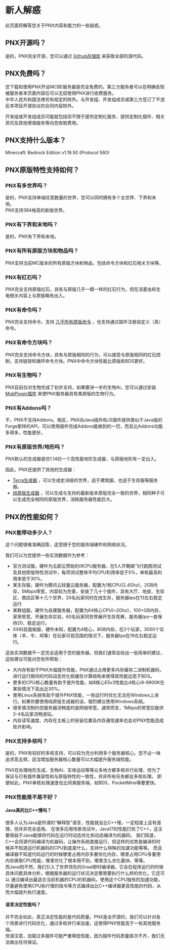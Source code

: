 # 新人解惑  

此页面将解答您关于PNX内容和能力的一些疑惑。  

## PNX开源吗？  

是的，PNX完全开源，您可以通过 [Github存储库](https://github.com/PowerNukkitX/PowerNukkitX) 来获取全部的源代码。  

## PNX免费吗？  

您下载和使用PNX开设MCBE服务器是完全免费的。第三方服务者可以在明确告知被服务者本页面内容后可以无偿使用PNX进行收费服务。  
中华人民共和国法律另有规定的除外。与开发组、开发组成员或第三方签订了不违反本项目开源协议的合同内容除外。  

开发组或开发组成员可能就包括但不限于提供定制化服务、提供定制化插件、相关资讯及其他增值服务等向您收取费用。  

## PNX支持什么版本？  

Minecraft: Bedrock Edition v1.19.50 (Protocol 560)  

## PNX原版特性支持如何？  

### PNX有多世界吗？  

是的，PNX支持单端任意数量的世界，您可以同时拥有多个主世界、下界和末地。  
PNX支持384格高的新版世界。  

### PNX有下界和末地吗？ 

是的，PNX有下界和末地。  

### PNX有所有原版方块和物品吗？  

PNX支持当前MC版本的所有原版方块和物品，包括命令方块和红石相关方块等。  

### PNX有红石吗？  

PNX完全支持原版红石，具有与原版几乎一模一样的红石行为，但在活塞虫和生电相关内容上与原版略有出入。  

### PNX有命令吗？  

PNX完全支持命令，支持 [几乎所有原版命令](https://github.com/PowerNukkitX/PowerNukkitX/issues/250) ，也支持通过插件注册自定义（真）命令。  

### PNX有命令方块吗？  

PNX完全支持命令方块，具有与原版相同的行为，可以接受与原版相同的红石控制，支持链锁和循环命令方块。PNX中命令方块性能比原版和BDS更好。  

### PNX有生物吗？  

PNX目前仅对生物完成了初步支持，如果要进一步的生物AI，您可以通过安装 [MobPlugin插件](https://ci.lt-name.com/job/MobPlugin/job/PNX/) 来使PNX服务器具有类原版的生物行为。   

### PNX有Addons吗？  

不，PNX不支持Addons。相反，PNX向Java插件和JS插件提供类似于Java版的Forge那样的API，可以使用插件完成Addons能做到的一切，而且比Addons功能多得多，性能更好。  

### PNX有原版世界/地形吗？  

PNX默认的生成器是仿1.14的一个高性能地形生成器，与原版地形有一定出入。  

因此，PNX还提供了其他的生成器：  
- [Terra生成器](Terra问题.html) ，可以生成史诗级的世界，适于建筑服，也适于生存服等服务器。  
- [纯原版生成器](https://github.com/KCodeYT/VanillaGenerator) ，可以生成与支持的最新版本原版完全一致的世界，相同种子可以生成完全相同的原版世界，消耗服务器性能巨大。  

## PNX的性能如何？  

### PNX能带动多少人？  

这个问题很难准确回答，这受限于您的服务端硬件和网络状况。  

我们可以为您提供一些实测数据作为参考：  

- 官方测试服，硬件为五郎云赞助的i9CPU服务器，在5人开鞘翅飞行跑图测试及其他原版特性测试中，每项测试整体平均CPU利用率低于5%，单核最高利用率低于30%。  
- 某生存服，硬件为腾讯云轻量云服务器，配置为1核CPU(2.4Ghz)，2GB内存，5Mbps带宽，内容较为完善，安装了几十个插件，具有大厅、地皮、生存区、商店区等十几个世界，20名玩家同时在线生存，服务器tps在13左右稳定运行
- 某群组服，硬件为自建服务器，配置为64核心CPU(~2Ghz)，100+GB内存，家用带宽，开展生存实验，60名玩家同世界展开生存竞赛，服务器tps一直保持20，稳定运行。
- XX科技面板服，硬件未知，配置为4核心，8GB内存，在2个玩家，3000个实体（羊、牛、鸡等）在玩家可视范围的情况下，服务器tps在19左右稳定运行。

这些实测数据不一定完全适用于您的服务器，但我们通常会给出一些简单的建议，这些建议可能对您有所帮助：  

- 大内存有助于PNX大幅提升性能，PNX通过占用更多内存缓存二进制机器码，进行运行期间的代码动态优化核缓存计算结构来使得其性能远高于BDS。  
- 更多的CPU核心数量有助于提升性能，如8核心E5v3性能比4核心i9-9900K在某些情况下高出近30%。  
- 使用Linux系统有助于提升PNX性能，一些运行时优化无法在Windows上进行。如果你要使用纯原版生成器的话，强烈建议使用Windows系统。  
- 很多情况制约您服务器流畅度的是网络带宽，通常而言，1Mbps的带宽仅能供3-4名玩家流畅游玩。  
- 内存读写速度、内存在主板上的安装位置及内存通信速率也会对PNX性能造成些许影响。

### PNX支持多核吗？  

是的，PNX有较好的多核支持，可以较为充分利用多个服务器核心。您不必一味追求高主频，适当增加服务器核心数量可以大幅提升服务端性能。  

PNX在处理地形生成、生物AI、实体运动等等众多地方都多核并行处理，但为了保证与已有插件兼容性和与原版特性的一致性，并非所有任务都会多核处理。
即便如此，PNX单核处理速度也比同类服务端，如BDS、PocketMine等要更快。  

### PNX性能是不是不好？  

#### Java真的比C++慢吗？  

很多人认为Java是所谓的“解释型”语言，性能就会比C++慢，一定程度上这有道理，但并非完全适用。
在很多应用场景测试中，Java17的性能打败了C++，这主要得益于Java能够将代码在运行时动态优化和动态编译为机器码。
我们知道，C++会将源代码编译为机器码，让操作系统直接运行，但这样的劣势是编译的时候并不知道运行机器码的CPU到底是什么，支持什么特殊的加速功能等等。
而且编译器不知道代码运行的时候哪里占用内存多要优化内存，哪里占用CPU多要用内存换取CPU性能，哪里优化了根本用不到，哪里怎么优化最快，等等。  
而Java则不然，我们引入了世界领先的Graal即时编译器，它会在程序运行的时候具体问题具体分析，根据服务器的运行状况决定哪里要执行什么样的优化，它还可以
通过编译出最适合当前机器的CPU的机器码，使用这个CPU独有的加速功能，尽量避免使用CPU执行慢的指令等方式编译出比C++编译器更高性能的代码，从而大幅提升执行速度。  

#### 语言决定性能吗？  

并不完全如此，真正决定性能的是代码质量。PNX是全开源的，我们可以针对各个场景进行代码优化，通过多核并行来加速，这使得PNX性能高于一些其他服务端。  
但请注意，加载过多插件可能严重降低性能，因为插件代码质量层次不齐，我们无法做出任何保证。  


